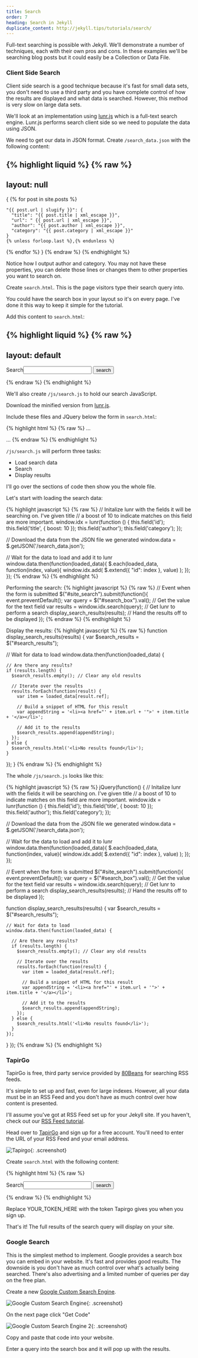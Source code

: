 ```yaml
---
title: Search
order: 7
heading: Search in Jekyll
duplicate_content: http://jekyll.tips/tutorials/search/
---
```


Full-text searching is possible with Jekyll. We’ll demonstrate a number of techniques, each with their own pros and cons. In these examples we'll be searching blog posts but it could easily be a Collection or Data File.

### Client Side Search

Client side search is a good technique because it's fast for small data sets, you don't need to use a third party and you have complete control of how the results are displayed and what data is searched. However, this method is very slow on large data sets.

We'll look at an implementation using [lunr.js](http://lunrjs.com/) which is a full-text search engine. Lunr.js performs search client side so we need to populate the data using JSON.

We need to get our data in JSON format. Create `/search_data.json` with the following content:

{% highlight liquid %}
{% raw %}
---
layout: null
---
{
  {% for post in site.posts %}

    "{{ post.url | slugify }}": {
      "title": "{{ post.title | xml_escape }}",
      "url": " {{ post.url | xml_escape }}",
      "author": "{{ post.author | xml_escape }}",
      "category": "{{ post.category | xml_escape }}"
    }
    {% unless forloop.last %},{% endunless %}
  {% endfor %}
}
{% endraw %}
{% endhighlight %}

Notice how I output author and category. You may not have these properties, you can delete those lines or changes them to other properties you want to search on.

Create `search.html`. This is the page visitors type their search query into.

You could have the search box in your layout so it's on every page. I've done it this way to keep it simple for the tutorial.

Add this content to `search.html`:

{% highlight liquid %}
{% raw %}
---
layout: default
---

<form action="get" id="site_search">
  <label for="search_box">Search</label><input type="text" id="search_box">
  <input type="submit" value="search">
</form>

<ul id="search_results"></ul>
{% endraw %}
{% endhighlight %}

We'll also create `/js/search.js` to hold our search JavaScript.

Download the minified version from [lunr.js](http://lunrjs.com/).

Include these files and JQuery below the form in `search.html`:

{% highlight html %}
{% raw %}
...
<script src="/js/lunr.min.js"></script>
<script src="https://ajax.googleapis.com/ajax/libs/jquery/1.11.3/jquery.min.js"></script>
<script src="/js/search.js"></script>
...
{% endraw %}
{% endhighlight %}

`/js/search.js` will perform three tasks:

* Load search data
* Search
* Display results

I'll go over the sections of code then show you the whole file.

Let's start with loading the search data:

{% highlight javascript %}
{% raw %}
// Initalize lunr with the fields it will be searching on. I've given title
// a boost of 10 to indicate matches on this field are more important.
window.idx = lunr(function () {
  this.field('id');
  this.field('title', { boost: 10 });
  this.field('author');
  this.field('category');
});

// Download the data from the JSON file we generated
window.data = $.getJSON('/search_data.json');

// Wait for the data to load and add it to lunr
window.data.then(function(loaded_data){
  $.each(loaded_data, function(index, value){
    window.idx.add(
      $.extend({ "id": index }, value)
    );
  });
});
{% endraw %}
{% endhighlight %}

Performing the search:
{% highlight javascript %}
{% raw %}
// Event when the form is submitted
$("#site_search").submit(function(){
    event.preventDefault();
    var query = $("#search_box").val(); // Get the value for the text field
    var results = window.idx.search(query); // Get lunr to perform a search
    display_search_results(results); // Hand the results off to be displayed
});
{% endraw %}
{% endhighlight %}

Display the results:
{% highlight javascript %}
{% raw %}
function display_search_results(results) {
  var $search_results = $("#search_results");

  // Wait for data to load
  window.data.then(function(loaded_data) {

    // Are there any results?
    if (results.length) {
      $search_results.empty(); // Clear any old results

      // Iterate over the results
      results.forEach(function(result) {
        var item = loaded_data[result.ref];

        // Build a snippet of HTML for this result
        var appendString = '<li><a href="' + item.url + '">' + item.title + '</a></li>';

        // Add it to the results
        $search_results.append(appendString);
      });
    } else {
      $search_results.html('<li>No results found</li>');
    }
  });
}
{% endraw %}
{% endhighlight %}

The whole `/js/search.js` looks like this:

{% highlight javascript %}
{% raw %}
jQuery(function() {
  // Initalize lunr with the fields it will be searching on. I've given title
  // a boost of 10 to indicate matches on this field are more important.
  window.idx = lunr(function () {
    this.field('id');
    this.field('title', { boost: 10 });
    this.field('author');
    this.field('category');
  });

  // Download the data from the JSON file we generated
  window.data = $.getJSON('/search_data.json');

  // Wait for the data to load and add it to lunr
  window.data.then(function(loaded_data){
    $.each(loaded_data, function(index, value){
      window.idx.add(
        $.extend({ "id": index }, value)
      );
    });
  });

  // Event when the form is submitted
  $("#site_search").submit(function(){
      event.preventDefault();
      var query = $("#search_box").val(); // Get the value for the text field
      var results = window.idx.search(query); // Get lunr to perform a search
      display_search_results(results); // Hand the results off to be displayed
  });

  function display_search_results(results) {
    var $search_results = $("#search_results");

    // Wait for data to load
    window.data.then(function(loaded_data) {

      // Are there any results?
      if (results.length) {
        $search_results.empty(); // Clear any old results

        // Iterate over the results
        results.forEach(function(result) {
          var item = loaded_data[result.ref];

          // Build a snippet of HTML for this result
          var appendString = '<li><a href="' + item.url + '">' + item.title + '</a></li>';

          // Add it to the results
          $search_results.append(appendString);
        });
      } else {
        $search_results.html('<li>No results found</li>');
      }
    });
  }
});
{% endraw %}
{% endhighlight %}

### TapirGo

TapirGo is free, third party service provided by [80Beans](http://www.80beans.com/) for searching RSS feeds.

It's simple to set up and fast, even for large indexes. However, all your data must be in an RSS Feed and you don't have as much control over how content is presented.

I'll assume you've got at RSS Feed set up for your Jekyll site. If you haven't, check out our [RSS Feed tutorial](/tutorials/rss-feed/).

Head over to [TapirGo](http://tapirgo.com/) and sign up for a free account. You'll need to enter the URL of your RSS Feed and your email address.

![Tapirgo](/img/tutorials/search/tapirgo.png){: .screenshot}

Create `search.html` with the following content:

{% highlight html %}
{% raw %}
<script src="/jquery-tapir.min.js"></script>
<script type="text/javascript">
jQuery(function() {
  $('#search_results').tapir({'token': 'YOUR_TOKEN_HERE'});
});
</script>

<form id="site_search" method="get" action="search.html">
  <label for="search_box">Search</label><input type="text" id="search_box" name="query">
  <input type="submit" value="search">
</form>

<ul id="search_results"></ul>
{% endraw %}
{% endhighlight %}

Replace YOUR_TOKEN_HERE with the token Tapirgo gives you when you sign up.

That's it! The full results of the search query will display on your site.

### Google Search

This is the simplest method to implement. Google provides a search box you can embed in your website. It's fast and provides good results. The downside is you don't have as much control over what's actually being searched. There's also advertising and a limited number of queries per day on the free plan.

Create a new [Google Custom Search Engine](https://cse.google.com/cse/create/new).

![Google Custom Search Engine](/img/tutorials/search/cse.png){: .screenshot}

On the next page click "Get Code"

![Google Custom Search Engine 2](/img/tutorials/search/cse_2.png){: .screenshot}

Copy and paste that code into your website.

Enter a query into the search box and it will pop up with the results.

